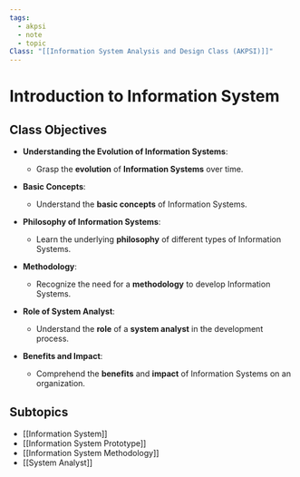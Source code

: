 ```yaml
---
tags:
  - akpsi
  - note
  - topic
Class: "[[Information System Analysis and Design Class (AKPSI)]]"
---
```


# Introduction to Information System

## Class Objectives

- **Understanding the Evolution of Information Systems**:
  - Grasp the **evolution** of **Information Systems** over time.

- **Basic Concepts**:
  - Understand the **basic concepts** of Information Systems.

- **Philosophy of Information Systems**:
  - Learn the underlying **philosophy** of different types of Information Systems.

- **Methodology**:
  - Recognize the need for a **methodology** to develop Information Systems.

- **Role of System Analyst**:
  - Understand the **role** of a **system analyst** in the development process.

- **Benefits and Impact**:
  - Comprehend the **benefits** and **impact** of Information Systems on an organization.


## Subtopics
- [[Information System]]
- [[Information System Prototype]]
- [[Information System Methodology]]
- [[System Analyst]]